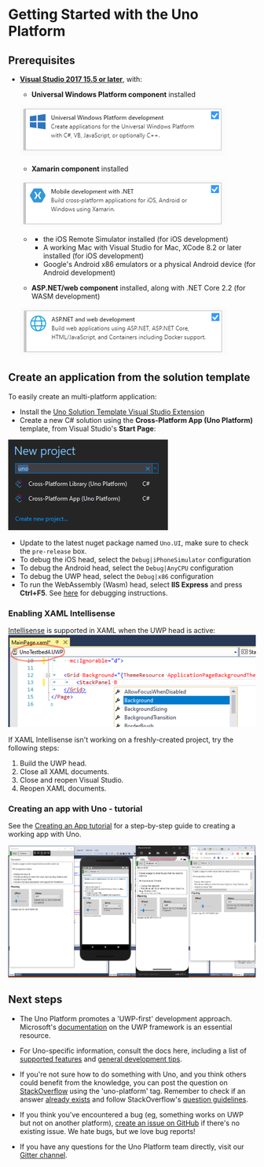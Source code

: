# Getting Started with the Uno Platform

## Prerequisites
* [**Visual Studio 2017 15.5 or later**](https://visualstudio.microsoft.com/), with:
    * **Universal Windows Platform component** installed

    ![visual-studio-installer-uwp](Assets/quick-start/vs-install-uwp.png)

	* **Xamarin component** installed

    ![visual-studio-installer-xamarin](Assets/quick-start/vs-install-xamarin.png)

    *
        * the iOS Remote Simulator installed (for iOS development)
	    * A working Mac with Visual Studio for Mac, XCode 8.2 or later installed (for iOS development)
	    * Google's Android x86 emulators or a physical Android device (for Android development)

    * **ASP.NET/web component** installed, along with .NET Core 2.2 (for WASM development)

    ![visual-studio-installer-web](Assets/quick-start/vs-install-web.png)

## Create an application from the solution template

To easily create an multi-platform application:
* Install the [Uno Solution Template Visual Studio Extension](https://marketplace.visualstudio.com/items?itemName=nventivecorp.uno-platform-addin)
* Create a new C# solution using the **Cross-Platform App (Uno Platform)** template, from Visual Studio's **Start Page**:

![new project](Assets/quick-start/vsix-new-project.png)
* Update to the latest nuget package named `Uno.UI`, make sure to check the `pre-release` box.
* To debug the iOS head, select the `Debug|iPhoneSimulator` configuration
* To debug the Android head, select the `Debug|AnyCPU` configuration
* To debug the UWP head, select the `Debug|x86` configuration
* To run the WebAssembly (Wasm) head, select **IIS Express** and press **Ctrl+F5**. See [here](debugging-wasm.md) for debugging instructions.

### Enabling XAML Intellisense

[Intellisense](https://docs.microsoft.com/en-us/visualstudio/ide/using-intellisense) is supported in XAML when the UWP head is active:
![xaml-intellisense](Assets/quick-start/xaml-intellisense.png)

If XAML Intellisense isn't working on a freshly-created project, try the following steps:
1. Build the UWP head.
2. Close all XAML documents.
3. Close and reopen Visual Studio.
4. Reopen XAML documents.

### Creating an app with Uno - tutorial

See the [Creating an App tutorial](getting-started-tutorial-1.md) for a step-by-step guide to creating a working app with Uno.

![tutorial-screenshot](Assets/quick-start/tutorial-screenshot.png)

## Next steps

* The Uno Platform promotes a 'UWP-first' development approach. Microsoft's [documentation](https://docs.microsoft.com/en-us/windows/uwp/develop/) on the UWP framework is an essential resource.

* For Uno-specific information, consult the docs here, including a list of [supported features](supported-features.md) and [general development tips](using-uno-ui.md).

* If you're not sure how to do something with Uno, and you think others could benefit from the knowledge, you can post the question on [StackOverflow](https://stackoverflow.com/questions/ask?tags=uno-platform) using the 'uno-platform' tag. Remember to check if an answer [already exists](https://stackoverflow.com/questions/tagged/uno-platform) and follow StackOverflow's [question guidelines](https://stackoverflow.com/help/how-to-ask). 

* If you think you've encountered a bug (eg, something works on UWP but not on another platform), [create an issue on GitHub](https://github.com/nventive/Uno/issues) if there's no existing issue. We hate bugs, but we love bug reports!

* If you have any questions for the Uno Platform team directly, visit our [Gitter channel](https://gitter.im/uno-platform/Lobby).
